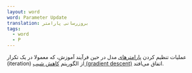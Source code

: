 ```yaml
---
layout: word
word: Parameter Update
translation: بروزرسانی پارامتر
tags:
  - word
  - P
---
```

عملیات تنظیم کردن [پارامترهای](/P/parameter) مدل در حین فرآیند آموزش، که معمولا در یک تکرار (iteration) از الگوریتم [کاهش شیب (gradient descent)](/G/gradient_descent) اتفاق می‌افتد.